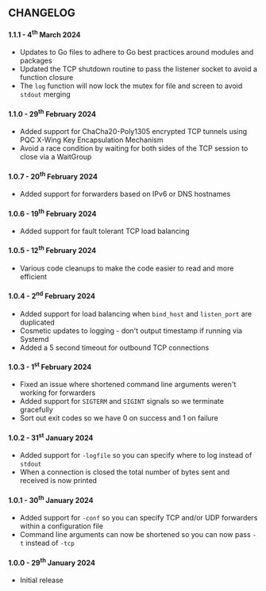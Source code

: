 ## CHANGELOG

#### 1.1.1 - 4<sup>th</sup> March 2024
- Updates to Go files to adhere to Go best practices around modules and packages
- Updated the TCP shutdown routine to pass the listener socket to avoid a function closure 
- The `log` function will now lock the mutex for file and screen to avoid `stdout` merging

#### 1.1.0 - 29<sup>th</sup> February 2024
- Added support for ChaCha20-Poly1305 encrypted TCP tunnels using PQC X-Wing Key Encapsulation Mechanism
- Avoid a race condition by waiting for both sides of the TCP session to close via a WaitGroup

#### 1.0.7 - 20<sup>th</sup> February 2024
- Added support for forwarders based on IPv6 or DNS hostnames

#### 1.0.6 - 19<sup>th</sup> February 2024
- Added support for fault tolerant TCP load balancing

#### 1.0.5 - 12<sup>th</sup> February 2024
- Various code cleanups to make the code easier to read and more efficient

#### 1.0.4 - 2<sup>nd</sup> February 2024
- Added support for load balancing when `bind_host` and `listen_port` are duplicated
- Cosmetic updates to logging - don't output timestamp if running via Systemd
- Added a 5 second timeout for outbound TCP connections

#### 1.0.3 - 1<sup>st</sup> February 2024
- Fixed an issue where shortened command line arguments weren't working for forwarders
- Added support for `SIGTERM` and `SIGINT` signals so we terminate gracefully
- Sort out exit codes so we have 0 on success and 1 on failure

#### 1.0.2 - 31<sup>st</sup> January 2024
- Added support for `-logfile` so you can specify where to log instead of `stdout`
- When a connection is closed the total number of bytes sent and received is now printed

#### 1.0.1 - 30<sup>th</sup> January 2024
- Added support for `-conf` so you can specify TCP and/or UDP forwarders within a configuration file
- Command line arguments can now be shortened so you can now pass `-t` instead of `-tcp` 

#### 1.0.0 - 29<sup>th</sup> January 2024
- Initial release
